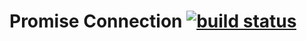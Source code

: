 # Promise Connection [![build status](https://api.travis-ci.org/gnarf/promise-connection.svg)](https://travis-ci.org/gnarf/promise-connection/)
